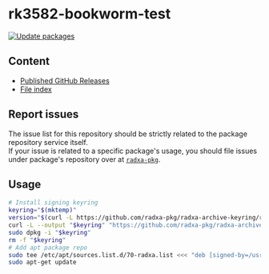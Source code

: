 # rk3582-bookworm-test

[![Update packages](https://github.com/radxa-repo/rk3582-bookworm-test/actions/workflows/update.yaml/badge.svg)](https://github.com/radxa-repo/rk3582-bookworm-test/actions/workflows/update.yaml)

## Content

* [Published GitHub Releases](https://radxa-repo.github.io/rk3582-bookworm-test/pkgs.json)
* [File index](https://radxa-repo.github.io/rk3582-bookworm-test/files.list)

## Report issues

The issue list for this repository should be strictly related to the package repository service itself.  
If your issue is related to a specific package's usage, you should file issues under package's repository over at [`radxa-pkg`](https://github.com/radxa-pkg).

## Usage

```bash
# Install signing keyring
keyring="$(mktemp)"
version="$(curl -L https://github.com/radxa-pkg/radxa-archive-keyring/releases/latest/download/VERSION)"
curl -L --output "$keyring" "https://github.com/radxa-pkg/radxa-archive-keyring/releases/latest/download/radxa-archive-keyring_${version}_all.deb"
sudo dpkg -i "$keyring"
rm -f "$keyring"
# Add apt package repo
sudo tee /etc/apt/sources.list.d/70-radxa.list <<< "deb [signed-by=/usr/share/keyrings/radxa-archive-keyring.gpg] https://radxa-repo.github.io/rk3582-bookworm-test/ rk3582-bookworm-test main"
sudo apt-get update
```
